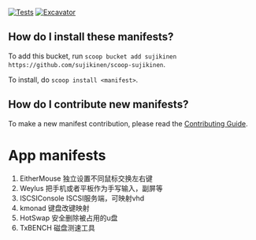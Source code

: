 [![Tests](https://github.com/SuJiKinen/scoop-sujikinen/actions/workflows/ci.yml/badge.svg)](https://github.com/SuJiKinen/scoop-sujikinen/actions/workflows/ci.yml) [![Excavator](https://github.com/SuJiKinen/scoop-sujikinen/actions/workflows/excavator.yml/badge.svg)](https://github.com/SuJiKinen/scoop-sujikinen/actions/workflows/excavator.yml)


How do I install these manifests?
---------------------------------

To add this bucket, run `scoop bucket add sujikinen https://github.com/sujikinen/scoop-sujikinen`.

To install, do `scoop install <manifest>`.

How do I contribute new manifests?
----------------------------------

To make a new manifest contribution, please read the [Contributing Guide](https://github.com/ScoopInstaller/.github/blob/main/.github/CONTRIBUTING.md).


# App manifests
1. EitherMouse 独立设置不同鼠标交换左右键
2. Weylus 把手机或者平板作为手写输入，副屏等
3. ISCSIConsole ISCSI服务端，可映射vhd
4. kmonad 键盘改键映射
5. HotSwap 安全删除被占用的u盘
6. TxBENCH 磁盘测速工具

